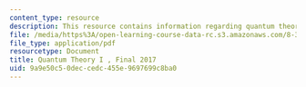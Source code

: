 ```yaml
---
content_type: resource
description: This resource contains information regarding quantum theory I, exams.
file: /media/https%3A/open-learning-course-data-rc.s3.amazonaws.com/8-321-quantum-theory-i-fall-2017/9a9e50c50deccedc455e9697699c8ba0_MIT8_321F17_Final_2017.pdf
file_type: application/pdf
resourcetype: Document
title: Quantum Theory I , Final 2017
uid: 9a9e50c5-0dec-cedc-455e-9697699c8ba0
---
```

